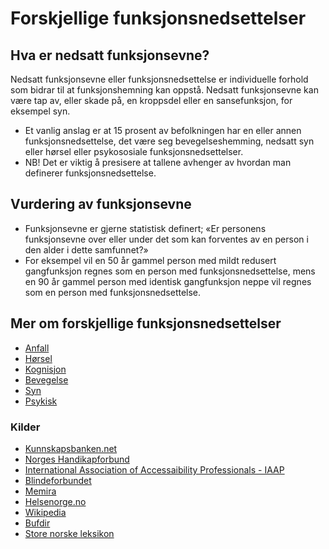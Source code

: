 # Forskjellige funksjonsnedsettelser
## Hva er nedsatt funksjonsevne? 
Nedsatt funksjonsevne eller funksjonsnedsettelse er individuelle forhold som bidrar til at funksjonshemning kan oppstå. Nedsatt funksjonsevne kan være tap av, eller skade på, en kroppsdel eller en sansefunksjon, for eksempel syn.
- Et vanlig anslag er at 15 prosent av befolkningen har en eller annen funksjonsnedsettelse, det være seg bevegelseshemming, nedsatt syn eller hørsel eller psykososiale funksjonsnedsettelser. 
- NB! Det er viktig å presisere at tallene avhenger av hvordan man definerer funksjonsnedsettelse.

## Vurdering av funksjonsevne
- Funksjonsevne er gjerne statistisk definert; «Er personens funksjonsevne over eller under det som kan forventes av en person i den alder i dette samfunnet?»
- For eksempel vil en 50 år gammel person med mildt redusert gangfunksjon regnes som en person med funksjonsnedsettelse, mens en 90 år gammel person med identisk gangfunksjon neppe vil regnes som en person med funksjonsnedsettelse.
## Mer om forskjellige funksjonsnedsettelser
- [Anfall](../funksjonsnedsettelser/anfall/)
- [Hørsel](../funksjonsnedsettelser/horsel/)
- [Kognisjon](../funksjonsnedsettelser/kognisjon/)
- [Bevegelse](../funksjonsnedsettelser/mobilitet/)
- [Syn](../funksjonsnedsettelser/syn/)
- [Psykisk](../funksjonsnedsettelser/psykologisk/)
### Kilder
- [Kunnskapsbanken.net](https://www.kunnskapsbanken.net/kategori/kognisjon/)
- [Norges Handikapforbund](https://nhf.no/)
- [International Association of Accessaibility Professionals - IAAP](https://www.accessibilityassociation.org/)
- [Blindeforbundet](https://www.blindeforbundet.no/)
- [Memira](https://www.memira.no/)
- [Helsenorge.no](https://helsenorge.no/)
- [Wikipedia](https://en.wikipedia.org/wiki/Diabetic_retinopathy)
- [Bufdir](https://bufdir.no/)
- [Store norske leksikon](https://snl.no/)
